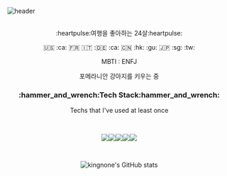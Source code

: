 ![header](https://capsule-render.vercel.app/api?type=waving&color=35:FFD9E7,65:CAC9FF&height=280&section=header&text=kingnone%20&fontSize=80&fontColor=ffffff)


<br/>

<center>
:heartpulse:여행을 좋아하는 24살:heartpulse:

:us: :ca: :fr: :it: ::de: :ca: :cn: :hk: :gu: :jp: :sg: :tw:

MBTI : ENFJ

포메라니안 강아지를 키우는 중
<center/>

<center>
<h3>:hammer_and_wrench:Tech Stack:hammer_and_wrench:</h3>

Techs that I've used at least once
<center/>

<br/>

<img src="https://img.shields.io/badge/Python-3776AB?style=flat-square&logo=Python&logoColor=white"/><img src="https://img.shields.io/badge/linux-FCC624?style=flat-squar&logo=linux&logoColor=black"><img src="https://img.shields.io/badge/mysql-4479A1?style=flat-squar&logo=mysql&logoColor=white"><img src="https://img.shields.io/badge/mariaDB-003545?style=flat-squar&logo=mariaDB&logoColor=white"><img src="https://img.shields.io/badge/c++-00599C?style=flat-squar&logo=c%2B%2B&logoColor=white">

<br/>

![kingnone's GitHub stats](https://github-readme-stats.vercel.app/api?username=kingnone&show_icons=true&theme=radical)
